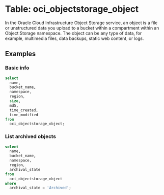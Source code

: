 # Table: oci_objectstorage_object

In the Oracle Cloud Infrastructure Object Storage service, an object is a file or unstructured data you upload to a bucket within a compartment within an Object Storage namespace. The object can be any type of data, for example, multimedia files, data backups, static web content, or logs.

## Examples

### Basic info

```sql
select
  name,
  bucket_name,
  namespace,
  region,
  size,
  md5,
  time_created,
  time_modified
from
  oci_objectstorage_object;
```


### List archived objects

```sql
select
  name,
  bucket_name,
  namespace,
  region,
  archival_state
from
  oci_objectstorage_object
where
  archival_state = 'Archived';
```
